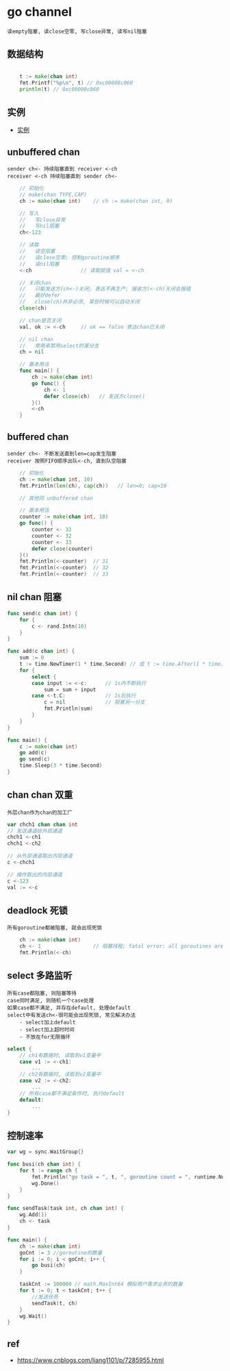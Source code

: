 # go channel

    读empty阻塞, 读close空零, 写close异常, 读写nil阻塞

## 数据结构

```js
```

```go
	t := make(chan int)
	fmt.Printf("%p\n", t) // 0xc00008c060
	println(t) // 0xc00008c060
```

## 实例

- [实例](src/go/basic/chan_test.go)

## unbuffered chan

    sender ch<- 持续阻塞直到 receiver <-ch
    receiver <-ch 持续阻塞直到 sender ch<-

```go
    // 初始化
    // make(chan TYPE,CAP)
    ch := make(chan int)    // ch := make(chan int, 0)

    // 写入
    //   写close异常
    //   写nil阻塞
    ch<-123

    // 读取
    //   读空阻塞
    //   读close空零; 控制goroutine顺序
    //   读nil阻塞
    <-ch                // 读取赋值 val = <-ch

    // 关闭chan
    //   只能发送方(ch<-)关闭; 表达不再生产; 接收方(<-ch)关闭会报错
    //   最好defer
    //   close(ch)并非必须, 某些时候可以自动关闭
    close(ch)  

    // chan是否关闭 
    val, ok := <-ch     // ok == false 表达chan已关闭

    // nil chan
    //   常用来禁用select的某分支
    ch = nil

    // 基本用法
    func main() {
        ch := make(chan int)
        go func() {
            ch <- 1
            defer close(ch)   // 发送方close()
        }()
        <-ch
    }
```

## buffered chan

    sender ch<- 不断发送直到len=cap发生阻塞
    receiver 按照FIFO顺序出队<-ch, 直到队空阻塞

```go
    // 初始化
    ch := make(chan int, 10)        
    fmt.Println(len(ch), cap(ch))   // len=0; cap=10

    // 其他同 unbuffered chan

    // 基本用法
    counter := make(chan int, 10)
	go func() {
		counter <- 31
		counter <- 32
		counter <- 33
		defer close(counter)
	}()
	fmt.Println(<-counter)  // 31
	fmt.Println(<-counter)  // 32
	fmt.Println(<-counter)  // 33

```

## nil chan 阻塞

```go
func send(c chan int) {
	for {
		c <- rand.Intn(10)
	}
}

func add(c chan int) {
	sum := 0
	t := time.NewTimer(1 * time.Second) // 或 t := time.After(1 * time.Second); <-t
	for {
		select {
		case input := <-c:      // 1s内不断执行
			sum = sum + input
		case <-t.C:             // 1s后执行
			c = nil             // 阻塞另一分支
			fmt.Println(sum)
		}
	}
}

func main() {
	c := make(chan int)
	go add(c)
	go send(c)
	time.Sleep(3 * time.Second)
}
```

## chan chan 双重

    外层chan作为chan的加工厂

```go
var chch1 chan chan int
// 发送通道给外层通道
chch1 <-ch1
chch1 <-ch2

// 从外层通道取出内层通道
c <-chch1

// 操作取出的内层通道
c <-123
val := <-c
```

## deadlock 死锁

    所有goroutine都被阻塞, 就会出现死锁

```go
	ch := make(chan int)
	ch <- 1                 // 阻塞线程; fatal error: all goroutines are asleep - deadlock!
	fmt.Println(<-ch)
```

## select 多路监听

    所有case都阻塞, 则阻塞等待
    case同时满足, 则随机一个case处理
    如果case都不满足, 并存在default, 处理default
    select中有发送ch<-很可能会出现死锁, 常见解决办法
        - select加上default
        - select加上超时时间
        - 不放在for无限循环

```go
select {
	// ch1有数据时, 读取到v1变量中
	case v1 := <-ch1:
		...
	// ch2有数据时, 读取到v2变量中
	case v2 := <-ch2:
		...
	// 所有case都不满足条件时, 执行default
	default:
		...
}
```

## 控制速率

```go
var wg = sync.WaitGroup{}

func busi(ch chan int) {
	for t := range ch {
		fmt.Println("go task = ", t, ", goroutine count = ", runtime.NumGoroutine())
		wg.Done()
	}
}

func sendTask(task int, ch chan int) {
	wg.Add(1)
	ch <- task
}

func main() {
	ch := make(chan int)
	goCnt := 3 //goroutine的数量
	for i := 0; i < goCnt; i++ {
		go busi(ch)
	}

	taskCnt := 100000 // math.MaxInt64 模拟用户需求业务的数量
	for t := 0; t < taskCnt; t++ {
		//发送任务
		sendTask(t, ch)
	}
	wg.Wait()
}
```

## ref

- <https://www.cnblogs.com/liang1101/p/7285955.html>
